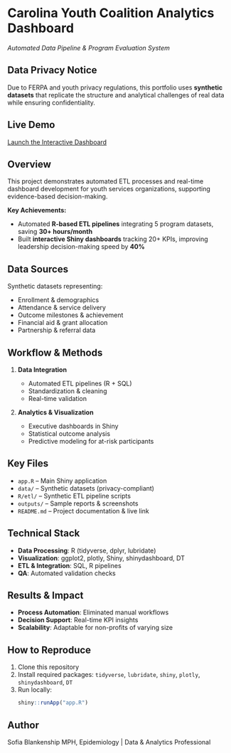 # Carolina Youth Coalition Analytics Dashboard
*Automated Data Pipeline & Program Evaluation System*

## Data Privacy Notice
Due to FERPA and youth privacy regulations, this portfolio uses **synthetic datasets** that replicate the structure and analytical challenges of real data while ensuring confidentiality.

## Live Demo
[Launch the Interactive Dashboard](https://sofiablankenship0.shinyapps.io/cyc_mirror_project/)

## Overview
This project demonstrates automated ETL processes and real-time dashboard development for youth services organizations, supporting evidence-based decision-making.

**Key Achievements:**
- Automated **R-based ETL pipelines** integrating 5 program datasets, saving **30+ hours/month**  
- Built **interactive Shiny dashboards** tracking 20+ KPIs, improving leadership decision-making speed by **40%**  

## Data Sources
Synthetic datasets representing:
- Enrollment & demographics  
- Attendance & service delivery  
- Outcome milestones & achievement  
- Financial aid & grant allocation  
- Partnership & referral data  

## Workflow & Methods
1. **Data Integration**
   - Automated ETL pipelines (R + SQL)  
   - Standardization & cleaning  
   - Real-time validation  

2. **Analytics & Visualization**
   - Executive dashboards in Shiny  
   - Statistical outcome analysis  
   - Predictive modeling for at-risk participants  

## Key Files
- `app.R` – Main Shiny application  
- `data/` – Synthetic datasets (privacy-compliant)  
- `R/etl/` – Synthetic ETL pipeline scripts  
- `outputs/` – Sample reports & screenshots  
- `README.md` – Project documentation & live link  

## Technical Stack
- **Data Processing**: R (tidyverse, dplyr, lubridate)  
- **Visualization**: ggplot2, plotly, Shiny, shinydashboard, DT  
- **ETL & Integration**: SQL, R pipelines  
- **QA**: Automated validation checks  

## Results & Impact
- **Process Automation**: Eliminated manual workflows  
- **Decision Support**: Real-time KPI insights  
- **Scalability**: Adaptable for non-profits of varying size  

## How to Reproduce
1. Clone this repository  
2. Install required packages: `tidyverse`, `lubridate`, `shiny`, `plotly`, `shinydashboard`, `DT`  
3. Run locally:  
   ```r
   shiny::runApp("app.R")

## Author 
Sofia Blankenship
MPH, Epidemiology | Data & Analytics Professional 
